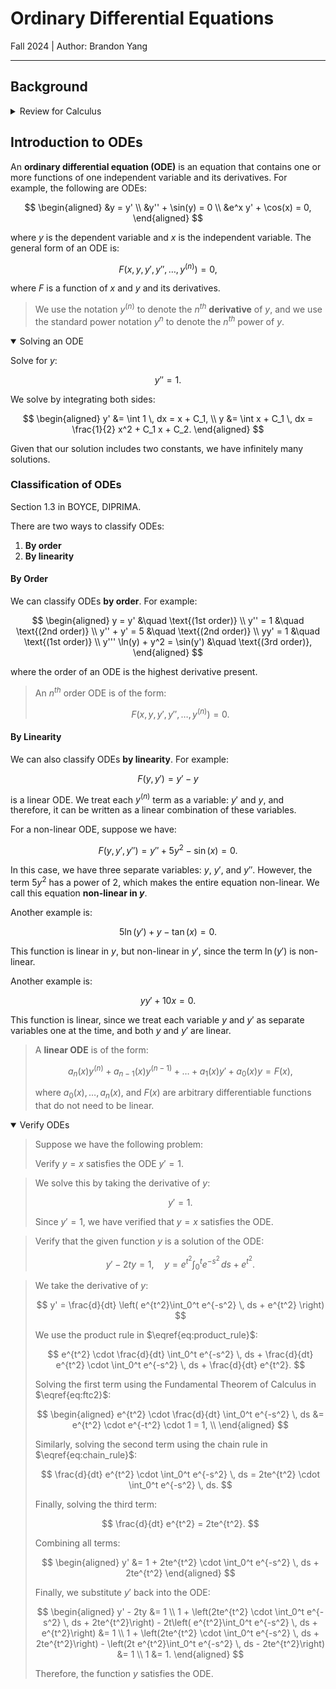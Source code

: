 # **Ordinary Differential Equations**

<span class="subtitle">
Fall 2024 | Author: Brandon Yang
</span>

---

## Background

<details><summary>Review for Calculus</summary>

1. Product Rule for derivatives:

$$
\begin{equation} \label{eq:product_rule}
(fg)' = f'g + fg'.
\end{equation}
$$

2. Chain Rule for derivatives:

$$
\begin{equation} \label{eq:chain_rule}
\frac{d}{dx} \left[ f(g(x)) \right] = f'(g(x)) g'(x).
\end{equation}
$$

3. Fundamental Theorem of Calculus:

$$
\begin{equation} \label{eq:ftc}
\frac{d}{dx} \int f(x) \, dx = f(x).
\end{equation}
$$

$$
\begin{equation} \label{eq:ftc2}
\frac{d}{dx} \int_a^{g(x)} f(x) \, dx = f(g(x)) g'(x).
\end{equation}
$$

$$
\begin{equation} \label{eq:ftc3}
\frac{d}{dx} \int_{h(x)}^{g(x)} f(x) \, dx = f(g(x)) g'(x) - f(h(x)) h'(x).
\end{equation}
$$

<blockquote class="problem">

For example, suppose we want to evaluate the following derivative:

$$
\frac{d}{dx} \cos(x^2 + 1).
$$

</blockquote>

<blockquote class="proof">

We use the chain rule from $\eqref{eq:chain_rule}$:

$$
\begin{aligned}
\frac{d}{dx} \cos(x^2 + 1) &= -\sin(x^2 + 1) \cdot 2x \\
&= -2x \sin(x^2 + 1).
\end{aligned}
$$

</blockquote>

<blockquote class="problem">

Suppose we want to evaluate the following derivative:

$$
\frac{d}{dx} \left(x \cdot \cos(x^2 + 1)\right).
$$

</blockquote>

<blockquote class="proof">

We use the product rule from $\eqref{eq:product_rule}$:

$$
\begin{aligned}
\frac{d}{dx} \left(x \cdot \cos(x^2 + 1)\right) &= 1 \cdot \cos(x^2 + 1) + x \cdot -\sin(x^2 + 1) \cdot 2x \\
&= \cos(x^2 + 1) - 2x^2 \sin(x^2 + 1).
\end{aligned}
$$

</blockquote>

<blockquote class="problem">

Suppose we want to evaluate the following integral:

$$
\frac{d}{dx} \int_1^2 \left( \tan(x+100) - x \right) \, dx.
$$

</blockquote>

<blockquote class="proof">

Since we are solving for a definite integral, we know from $\eqref{eq:ftc3}$ that the solution is a constant:

$$
\int_1^2 \left( \tan(x+100) - x \right) \, dx = C,
$$

where $C$ is a constant. Therefore, the derivative of a constant is zero:

$$
\frac{d}{dx} \int_1^2 \left( \tan(x+100) - x \right) \, dx = 0.
$$

</blockquote>

<blockquote class="problem">

Suppose we have the following derivative:

$$
\frac{d}{dx} \int_0^x \sin^{-1}(s^2+1) \, ds.
$$

</blockquote>

<blockquote class="proof">

We use the Fundamental Theorem of Calculus from $\eqref{eq:ftc2}$:

$$
\begin{aligned}
\frac{d}{dx} \int_0^x \sin^{-1}(s^2+1) \, ds &= \sin^{-1}(x^2+1) \cdot 1 \\
&= \sin^{-1}(x^2+1).
\end{aligned}
$$

</blockquote>

<blockquote class="problem">

Suppose we have the following derivative:

$$
\frac{d}{dx} \int_{x^2 - 1}^{10} \cos(s) \, ds.
$$

</blockquote>

<blockquote class="proof">

We use the Fundamental Theorem of Calculus from $\eqref{eq:ftc3}$:

$$
\begin{aligned}
\frac{d}{dx} \int_{x^2 - 1}^{10} \cos(s) \, ds &= \cos(10) \cdot 0 - \cos(x^2 - 1) \cdot 2x \\
&= -2x \cos(x^2 - 1).
\end{aligned}
$$

</details>

## Introduction to ODEs

An **ordinary differential equation (ODE)** is an equation that contains one or more functions of one independent variable and its derivatives. For example, the following are ODEs:

$$
\begin{aligned}
&y = y' \\
&y'' + \sin(y) = 0 \\
&e^x y'  + \cos(x) = 0,
\end{aligned}
$$

where $y$ is the dependent variable and $x$ is the independent variable. The general form of an ODE is:

$$
F(x, y, y', y'', \ldots, y^{(n)}) = 0,
$$

where $F$ is a function of $x$ and $y$ and its derivatives.

<blockquote class="important">

We use the notation $y^{(n)}$ to denote the $n^{th}$ **derivative** of $y$, and we use the standard power notation $y^n$ to denote the $n^{th}$ power of $y$.

</blockquote>

<details open><summary>Solving an ODE</summary>

Solve for $y$:

$$
y'' = 1.
$$

We solve by integrating both sides:

$$
\begin{aligned}
y' &= \int 1 \, dx = x + C_1, \\
y &= \int x + C_1 \, dx = \frac{1}{2} x^2 + C_1 x + C_2.
\end{aligned}
$$

Given that our solution includes two constants, we have infinitely many solutions.

</details>

### Classification of ODEs

<span class="subtitle">

Section 1.3 in BOYCE, DIPRIMA.

</span>

There are two ways to classify ODEs:

1. **By order**
2. **By linearity**

#### By Order

We can classify ODEs **by order**. For example:

$$
\begin{aligned}
y = y' &\quad \text{(1st order)} \\
y'' = 1 &\quad \text{(2nd order)} \\
y'' + y' = 5 &\quad \text{(2nd order)} \\
yy' = 1 &\quad \text{(1st order)} \\
y''' \ln(y)  + y^2 = \sin(y') &\quad \text{(3rd order)},
\end{aligned}
$$

where the order of an ODE is the highest derivative present.

<blockquote class="definition">

An $n^{th}$ order ODE is of the form:

$$
\begin{equation} \label{eq:ode}
F\left(x, y, y', y'', \ldots, y^{(n)} \right) = 0.
\end{equation}
$$

</blockquote>

#### By Linearity

We can also classify ODEs **by linearity**. For example:

$$
F(y, y') = y' - y
$$

is a linear ODE. We treat each $y^{(n)}$ term as a variable: $y'$ and $y$, and therefore, it can be written as a linear combination of these variables.

For a non-linear ODE, suppose we have:

$$
F(y, y', y'') = y'' + 5y^2 - \sin(x) = 0.
$$

In this case, we have three separate variables: $y$, $y'$, and $y''$. However, the term $5y^2$ has a power of 2, which makes the entire equation non-linear. We call this equation **non-linear in $y$**.

Another example is:

$$
5\ln(y') + y - \tan(x) = 0.
$$

This function is linear in $y$, but non-linear in $y'$, since the term $\ln(y')$ is non-linear.

Another example is:

$$
yy' + 10x = 0.
$$

This function is linear, since we treat each variable $y$ and $y'$ as separate variables one at the time, and both $y$ and $y'$ are linear.

<blockquote class="definition">

A **linear ODE** is of the form:

$$
\begin{equation} \label{eq:linear_ode}
a_n(x) y^{(n)} + a_{n-1}(x) y^{(n-1)} + \ldots + a_1(x) y' + a_0(x) y = F(x),
\end{equation}
$$

where $a_0(x), \ldots, a_n(x)$, and $F(x)$ are arbitrary differentiable functions that do not need to be linear.

</blockquote>

<details open><summary>Verify ODEs</summary>

<blockquote class="problem">

Suppose we have the following problem:

Verify $y = x$ satisfies the ODE $y'=1$.

</blockquote>

<blockquote class="proof">

We solve this by taking the derivative of $y$:

$$
y' = 1.
$$

Since $y' = 1$, we have verified that $y = x$ satisfies the ODE.

</blockquote>

<blockquote class="problem">

Verify that the given function $y$ is a solution of the ODE:

$$
y' - 2ty = 1, \quad y = e^{t^2}\int_0^t e^{-s^2} \, ds + e^{t^2}.
$$

</blockquote>

<blockquote class="proof">

We take the derivative of $y$:

$$
y' = \frac{d}{dt} \left( e^{t^2}\int_0^t e^{-s^2} \, ds + e^{t^2} \right)
$$

We use the product rule in $\eqref{eq:product_rule}$:

$$
e^{t^2} \cdot \frac{d}{dt} \int_0^t e^{-s^2} \, ds + \frac{d}{dt} e^{t^2} \cdot \int_0^t e^{-s^2} \, ds + \frac{d}{dt} e^{t^2}.
$$

Solving the first term using the Fundamental Theorem of Calculus in $\eqref{eq:ftc2}$:

$$
\begin{aligned}
e^{t^2} \cdot \frac{d}{dt} \int_0^t e^{-s^2} \, ds &= e^{t^2} \cdot e^{-t^2} \cdot 1 = 1, \\
\end{aligned}
$$

Similarly, solving the second term using the chain rule in $\eqref{eq:chain_rule}$:

$$
\frac{d}{dt} e^{t^2} \cdot \int_0^t e^{-s^2} \, ds = 2te^{t^2} \cdot \int_0^t e^{-s^2} \, ds.
$$

Finally, solving the third term:

$$
\frac{d}{dt} e^{t^2} = 2te^{t^2}.
$$

Combining all terms:

$$
\begin{aligned}
y' &= 1 + 2te^{t^2} \cdot \int_0^t e^{-s^2} \, ds + 2te^{t^2}
\end{aligned}
$$

Finally, we substitute $y'$ back into the ODE:

$$
\begin{aligned}
y' - 2ty &= 1 \\
1 + \left(2te^{t^2} \cdot \int_0^t e^{-s^2} \, ds + 2te^{t^2}\right) - 2t\left( e^{t^2}\int_0^t e^{-s^2} \, ds + e^{t^2}\right) &= 1 \\
1 + \left(2te^{t^2} \cdot \int_0^t e^{-s^2} \, ds + 2te^{t^2}\right) - \left(2t e^{t^2}\int_0^t e^{-s^2} \, ds - 2te^{t^2}\right) &= 1 \\
1 &= 1.
\end{aligned}
$$

Therefore, the function $y$ satisfies the ODE.

</blockquote>

</details>
